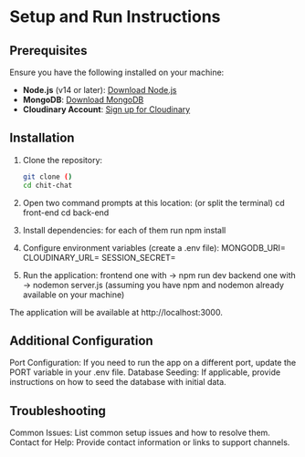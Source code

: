 # Setup and Run Instructions

## Prerequisites
Ensure you have the following installed on your machine:
- **Node.js** (v14 or later): [Download Node.js](https://nodejs.org/)
- **MongoDB**: [Download MongoDB](https://www.mongodb.com/try/download/community)
- **Cloudinary Account**: [Sign up for Cloudinary](https://cloudinary.com/users/register/free)

## Installation

1. Clone the repository:
   ```bash
   git clone ()
   cd chit-chat

2. Open two command prompts at this location:
    (or split the terminal)
    cd front-end
    cd back-end

2. Install dependencies:
    for each of them run 
    npm install

3. Configure environment variables (create a .env file):
    MONGODB_URI=<your-mongodb-uri>
    CLOUDINARY_URL=<your-cloudinary-url>
    SESSION_SECRET=<your-session-secret>

4. Run the application:
    frontend one with -> npm run dev
    backend one with -> nodemon server.js
    (assuming you have npm and nodemon already available on your machine)

The application will be available at http://localhost:3000.


## Additional Configuration

Port Configuration: If you need to run the app on a different port, update the PORT variable in your .env file.
Database Seeding: If applicable, provide instructions on how to seed the database with initial data.

## Troubleshooting

Common Issues: List common setup issues and how to resolve them.
Contact for Help: Provide contact information or links to support channels.